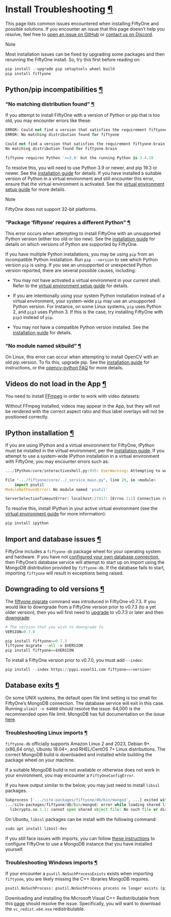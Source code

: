 # Install Troubleshooting [¶](\#install-troubleshooting "Permalink to this headline")

This page lists common issues encountered when installing FiftyOne and possible
solutions. If you encounter an issue that this page doesn’t help you resolve,
feel free to
[open an issue on GitHub](https://github.com/voxel51/fiftyone/issues/new?labels=bug&template=installation_issue_template.md&title=%5BSETUP-BUG%5D)
or [contact us on Discord](https://community.voxel51.com).

Note

Most installation issues can be fixed by upgrading some packages and then
rerunning the FiftyOne install. So, try this first before reading on:

```python
pip install --upgrade pip setuptools wheel build
pip install fiftyone

```

## Python/pip incompatibilities [¶](\#python-pip-incompatibilities "Permalink to this headline")

### “No matching distribution found” [¶](\#no-matching-distribution-found "Permalink to this headline")

If you attempt to install FiftyOne with a version of Python or pip that is too
old, you may encounter errors like these:

```python
ERROR: Could not find a version that satisfies the requirement fiftyone (from versions: none)
ERROR: No matching distribution found for fiftyone

```

```python
Could not find a version that satisfies the requirement fiftyone-brain (from versions: )
No matching distribution found for fiftyone-brain

```

```python
fiftyone requires Python '>=3.9' but the running Python is 3.4.10

```

To resolve this, you will need to use Python 3.9 or newer, and pip 19.3 or
newer. See the [installation guide](install.md#installing-fiftyone) for details. If
you have installed a suitable version of Python in a virtual environment and
still encounter this error, ensure that the virtual environment is activated.
See the
[virtual environment setup guide](virtualenv.md) for more details.

Note

FiftyOne does not support 32-bit platforms.

### “Package ‘fiftyone’ requires a different Python” [¶](\#package-fiftyone-requires-a-different-python "Permalink to this headline")

This error occurs when attempting to install FiftyOne with an unsupported
Python version (either too old or too new). See the
[installation guide](install.md#install-prereqs) for details on which versions of
Python are supported by FiftyOne.

If you have multiple Python installations, you may be using `pip` from an
incompatible Python installation. Run `pip --version` to see which Python
version `pip` is using. If you see an unsupported or unexpected Python version
reported, there are several possible causes, including:

- You may not have activated a virtual environment in your current shell. Refer
to the [virtual environment setup guide](virtualenv.md) for details.

- If you are intentionally using your system Python installation instead of a
virtual environment, your system-wide `pip` may use an unsupported Python
version. For instance, on some Linux systems, `pip` uses Python 2, and `pip3`
uses Python 3. If this is the case, try installing FiftyOne with `pip3`
instead of `pip`.

- You may not have a compatible Python version installed. See the
[installation guide](install.md#install-prereqs) for details.

### “No module named skbuild” [¶](\#no-module-named-skbuild "Permalink to this headline")

On Linux, this error can occur when attempting to install OpenCV with an old
pip version. To fix this, upgrade pip. See the
[installation guide](install.md#installing-fiftyone) for instructions, or the
[opencv-python FAQ](https://pypi.org/project/opencv-python-headless/) for
more details.

## Videos do not load in the App [¶](\#videos-do-not-load-in-the-app "Permalink to this headline")

You need to install [FFmpeg](https://ffmpeg.org) in order to work with video
datasets:

Without FFmpeg installed, videos may appear in the App, but they will not be
rendered with the correct aspect ratio and thus label overlays will not be
positioned correctly.

## IPython installation [¶](\#ipython-installation "Permalink to this headline")

If you are using IPython and a virtual environment for FiftyOne, IPython must
be installed in the virtual environment, per the
[installation guide](install.md#installing-extras). If you attempt to use a
system-wide IPython installation in a virtual environment with FiftyOne, you
may encounter errors such as:

```python
.../IPython/core/interactiveshell.py:935: UserWarning: Attempting to work in a virtualenv. If you encounter problems, please install IPython inside the virtualenv.

```

```python
File ".../fiftyone/core/../_service_main.py", line 29, in <module>
    import psutil
ModuleNotFoundError: No module named 'psutil'

```

```python
ServerSelectionTimeoutError: localhost:27017: [Errno 111] Connection refused

```

To resolve this, install IPython in your active virtual environment (see the
[virtual environment guide](virtualenv.md#virtualenv-guide) for more information):

```python
pip install ipython

```

## Import and database issues [¶](\#import-and-database-issues "Permalink to this headline")

FiftyOne includes a `fiftyone-db` package wheel for your operating system and
hardware. If you have not
[configured your own database connection](../../fiftyone_concepts/config.md#configuring-mongodb-connection),
then FiftyOne’s database service will attempt to start up on import using the
MongoDB distribution provided by `fiftyone-db`. If the database fails to start,
importing `fiftyone` will result in exceptions being raised.

## Downgrading to old versions [¶](\#downgrading-to-old-versions "Permalink to this headline")

The [fiftyone migrate](../../cli/index.md#cli-fiftyone-migrate) command was introduced in
FiftyOne v0.7.3. If you would like to downgrade from a FiftyOne version
prior to v0.7.3 (to a yet older version), then you will first need to
[upgrade](install.md#upgrading-fiftyone) to v0.7.3 or later and then
[downgrade](install.md#downgrading-fiftyone):

```python
# The version that you wish to downgrade to
VERSION=0.7.0

pip install fiftyone==0.7.3
fiftyone migrate --all -v $VERSION
pip install fiftyone==$VERSION

```

To install a FiftyOne version prior to v0.7.0, you must add `--index`:

```python
pip install --index https://pypi.voxel51.com fiftyone==<version>

```

## Database exits [¶](\#database-exits "Permalink to this headline")

On some UNIX systems, the default open file limit setting is too small for
FiftyOne’s MongoDB connection. The database service will exit in this case.
Running `ulimit -n 64000` should resolve the issue. 64,000 is the recommended
open file limit. MongoDB has full documentation on the issue
[here](https://docs.mongodb.com/manual/reference/ulimit/).

### Troubleshooting Linux imports [¶](\#troubleshooting-linux-imports "Permalink to this headline")

`fiftyone-db` officially supports Amazon Linux 2 and 2023, Debian 9+
(x86\_64 only), Ubuntu 18.04+, and RHEL/CentOS 7+ Linux distributions. The
correct MongoDB build is downloaded and installed while building the package
wheel on your machine.

If a suitable MongoDB build is not available or otherwise does not
work in your environment, you may encounter a `FiftyOneConfigError`.

If you have output similar to the below, you may just need to install
`libssl` packages.

```python
Subprocess ['.../site-packages/fiftyone/db/bin/mongod', ...] exited with error 127:
.../site-packages/fiftyone/db/bin/mongod: error while loading shared libraries:
  libcrypto.so.1.1: cannot open shared object file: No such file or directory

```

On Ubuntu, `libssl` packages can be install with the following command:

```python
sudo apt install libssl-dev

```

If you still face issues with imports, you can follow
[these instructions](../../fiftyone_concepts/config.md#configuring-mongodb-connection) to configure
FiftyOne to use a MongoDB instance that you have installed yourself.

### Troubleshooting Windows imports [¶](\#troubleshooting-windows-imports "Permalink to this headline")

If your encounter a `psutil.NoSuchProcessExists` exists when importing
`fiftyone`, you are likely missing the C++ libraries MongoDB requires.

```python
psutil.NoSuchProcess: psutil.NoSuchProcess process no longer exists (pid=XXXX)

```

Downloading and installing the Microsoft Visual C++ Redistributable from this
[page](https://support.microsoft.com/en-us/topic/the-latest-supported-visual-c-downloads-2647da03-1eea-4433-9aff-95f26a218cc0)
should resolve the issue. Specifically, you will want to download the
`vc_redist.x64.exe` redistributable.
